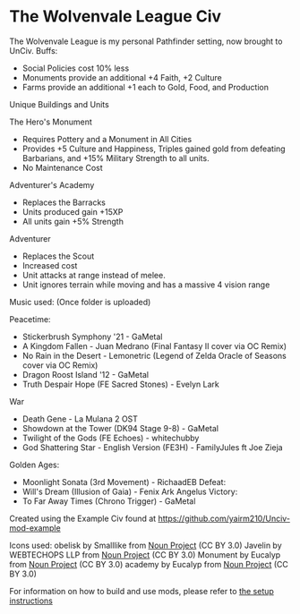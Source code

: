 # The Wolvenvale League Civ

The Wolvenvale League is my personal Pathfinder setting, now brought to UnCiv.
Buffs:
- Social Policies cost 10% less
- Monuments provide an additional +4 Faith, +2 Culture
- Farms provide an additional +1 each to Gold, Food, and Production

Unique Buildings and Units

The Hero's Monument
- Requires Pottery and a Monument in All Cities
- Provides +5 Culture and Happiness, Triples gained gold from defeating Barbarians, and +15% Military Strength to all units.
- No Maintenance Cost

Adventurer's Academy
- Replaces the Barracks
- Units produced gain +15XP
- All units gain +5% Strength

Adventurer
- Replaces the Scout
- Increased cost
- Unit attacks at range instead of melee.
- Unit ignores terrain while moving and has a massive 4 vision range


Music used: (Once folder is uploaded)

Peacetime:
- Stickerbrush Symphony '21 - GaMetal
- A Kingdom Fallen - Juan Medrano (Final Fantasy II cover via OC Remix)
- No Rain in the Desert - Lemonetric (Legend of Zelda Oracle of Seasons cover via OC Remix)
- Dragon Roost Island '12 - GaMetal
- Truth Despair Hope (FE Sacred Stones) - Evelyn Lark

War
- Death Gene - La Mulana 2 OST
- Showdown at the Tower (DK94 Stage 9-8) - GaMetal
- Twilight of the Gods (FE Echoes) - whitechubby
- God Shattering Star - English Version (FE3H) - FamilyJules ft Joe Zieja

Golden Ages: 
- Moonlight Sonata (3rd Movement) - RichaadEB
Defeat:
- Will's Dream (Illusion of Gaia) - Fenix Ark Angelus
Victory:
- To Far Away Times (Chrono Trigger) - GaMetal


Created using the Example Civ found at https://github.com/yairm210/Unciv-mod-example

Icons used:
obelisk by Smalllike from <a href="https://thenounproject.com/browse/icons/term/obelisk/" target="_blank" title="obelisk Icons">Noun Project</a> (CC BY 3.0)
Javelin by WEBTECHOPS LLP from <a href="https://thenounproject.com/browse/icons/term/javelin/" target="_blank" title="Javelin Icons">Noun Project</a> (CC BY 3.0)
Monument by Eucalyp from <a href="https://thenounproject.com/browse/icons/term/monument/" target="_blank" title="Monument Icons">Noun Project</a> (CC BY 3.0)
academy by Eucalyp from <a href="https://thenounproject.com/browse/icons/term/academy/" target="_blank" title="academy Icons">Noun Project</a> (CC BY 3.0)

For information on how to build and use mods, please refer to [the setup instructions](https://yairm210.github.io/Unciv/Modders/Making-a-new-Civilization/)
